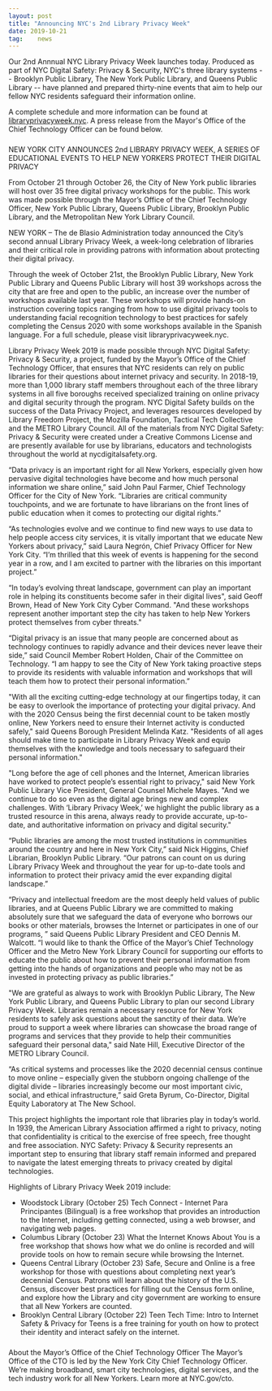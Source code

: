 ```yaml
---
layout: post
title: "Announcing NYC's 2nd Library Privacy Week"
date: 2019-10-21
tag:	news
---
```

Our 2nd Annnual NYC Library Privacy Week launches today. Produced as part of NYC Digital Safety: Privacy & Security, NYC's three library systems -- Brooklyn Public Library, The New York Public Library, and Queens Public Library -- have planned and prepared thirty-nine events that aim to help our fellow NYC residents safeguard their information online.

A complete schedule and more information can be found at [libraryprivacyweek.nyc](libraryprivacyweek.nyc). A press release from the Mayor's Office of the Chief Technology Officer can be found below.

###

NEW YORK CITY ANNOUNCES 2nd LIBRARY PRIVACY WEEK, A SERIES OF EDUCATIONAL EVENTS TO HELP NEW YORKERS PROTECT THEIR DIGITAL PRIVACY

From October 21 through October 26, the City of New York public libraries will host over 35  free digital privacy workshops for the public. This work was made possible through the Mayor’s Office of the Chief Technology Officer, New York Public Library, Queens Public Library, Brooklyn Public Library, and the Metropolitan New York Library Council.

NEW YORK – The de Blasio Administration today announced the City’s second annual Library Privacy Week, a week-long celebration of libraries and their critical role in providing patrons with information about protecting their digital privacy.

Through the week of October 21st, the Brooklyn Public Library, New York Public Library and Queens Public Library will host 39 workshops across the city that are free and open to the public, an increase over the number of workshops available last year. These workshops will provide hands-on instruction covering topics ranging from how to use digital privacy tools to understanding facial recognition technology to best practices for safely completing the Census 2020 with some workshops available in the Spanish language. For a full schedule, please visit libraryprivacyweek.nyc. 

Library Privacy Week 2019 is made possible through NYC Digital Safety: Privacy & Security, a project, funded by the Mayor’s Office of the Chief Technology Officer, that ensures that NYC residents can rely on public libraries for their questions about internet privacy and security. In 2018-19, more than 1,000 library staff members throughout each of the three library systems in all five boroughs received specialized training on online privacy and digital security through the program. NYC Digital Safety builds on the success of the Data Privacy Project, and leverages resources developed by Library Freedom Project, the Mozilla Foundation, Tactical Tech Collective and the METRO Library Council. All of the materials from NYC Digital Safety: Privacy & Security were created under a Creative Commons License and are presently available for use by librarians, educators and technologists throughout the world at nycdigitalsafety.org.

“Data privacy is an important right for all New Yorkers, especially given how pervasive digital technologies have become and how much personal information we share online,” said John Paul Farmer, Chief Technology Officer for the City of New York. “Libraries are critical community touchpoints, and we are fortunate to have librarians on the front lines of public education when it comes to protecting our digital rights.”

“As technologies evolve and we continue to find new ways to use data to help people access city services, it is vitally important that we educate New Yorkers about privacy,” said Laura Negrón, Chief Privacy Officer for New York City. “I’m thrilled that this week of events is happening for the second year in a row, and I am excited to partner with the libraries on this important project.” 

“In today’s evolving threat landscape, government can play an important role in helping its constituents become safer in their digital lives", said Geoff Brown, Head of New York City Cyber Command. "And these workshops represent another important step the city has taken to help New Yorkers protect themselves from cyber threats."

“Digital privacy is an issue that many people are concerned about as technology continues to rapidly advance and their devices never leave their side,” said Council Member Robert Holden, Chair of the Committee on Technology. “I am happy to see the City of New York taking proactive steps to provide its residents with valuable information and workshops that will teach them how to protect their personal information.”

"With all the exciting cutting-edge technology at our fingertips today, it can be easy to overlook the importance of protecting your digital privacy. And with the 2020 Census being the first decennial count to be taken mostly online, New Yorkers need to ensure their Internet activity is conducted safely," said Queens Borough President Melinda Katz. "Residents of all ages should make time to participate in Library Privacy Week and equip themselves with the knowledge and tools necessary to safeguard their personal information."

"Long before the age of cell phones and the Internet, American libraries have worked to protect people’s essential right to privacy," said New York Public Library Vice President, General Counsel Michele Mayes. "And we continue to do so even as the digital age brings new and complex challenges. With ‘Library Privacy Week,’ we highlight the public library as a trusted resource in this arena, always ready to provide accurate, up-to-date, and authoritative information on privacy and digital security."

“Public libraries are among the most trusted institutions in communities around the country and here in New York City,” said Nick Higgins, Chief Librarian, Brooklyn Public Library. “Our patrons can count on us during Library Privacy Week and throughout the year for up-to-date tools and information to protect their privacy amid the ever expanding digital landscape.”

“Privacy and intellectual freedom are the most deeply held values of public libraries, and at Queens Public Library we are committed to making absolutely sure that we safeguard the data of everyone who borrows our books or other materials, browses the Internet or participates in one of our programs, ” said Queens Public Library President and CEO Dennis M. Walcott. “I would like to thank the Office of the Mayor’s Chief Technology Officer and the Metro New York Library Council for supporting our efforts to educate the public about how to prevent their personal information from getting into the hands of organizations and people who may not be as invested in protecting privacy as public libraries.”

"We are grateful as always to work with Brooklyn Public Library, The New York Public Library, and Queens Public Library to plan our second Library Privacy Week.  Libraries remain a necessary resource for New York residents to safely ask questions about the sanctity of their data. We’re proud to support a week where libraries can showcase the broad range of programs and services that they provide to help their communities safeguard their personal data," said Nate Hill, Executive Director of the METRO Library Council. 

“As critical systems and processes like the 2020 decennial census continue to move online –  especially given the stubborn ongoing challenge of the digital divide – libraries increasingly become our most important civic, social, and ethical infrastructure,” said Greta Byrum, Co-Director, Digital Equity Laboratory at The New School.

This project highlights the important role that libraries play in today’s world. In 1939, the American Library Association affirmed a right to privacy, noting that confidentiality is critical to the exercise of free speech, free thought and free association. NYC Safety: Privacy & Security represents an important step to ensuring that library staff remain informed and prepared to navigate the latest emerging threats to privacy created by digital technologies.

Highlights of Library Privacy Week 2019 include:

* Woodstock Library (October 25) Tech Connect - Internet Para Principantes (Bilingual) is a free workshop that provides an introduction to the Internet, including getting connected, using a web browser, and navigating web pages.
* Columbus Library (October 23) What the Internet Knows About You is a free workshop that shows how what we do online is recorded and will provide tools on how to remain secure while browsing the Internet.
* Queens Central Library (October 23) Safe, Secure and Online is a free workshop for those with questions about completing next year’s decennial Census. Patrons will learn about the history of the U.S. Census, discover best practices for filling out the Census form online, and explore how the Library and city government are working to ensure that all New Yorkers are counted.
* Brooklyn Central Library (October 22) Teen Tech Time: Intro to Internet Safety & Privacy for Teens is a free training for youth on how to protect their identity and interact safely on the internet.
 
###

About the Mayor’s Office of the Chief Technology Officer
The Mayor’s Office of the CTO is led by the New York City Chief Technology Officer. We’re making broadband, smart city technologies, digital services, and the tech industry work for all New Yorkers. Learn more at NYC.gov/cto. 
